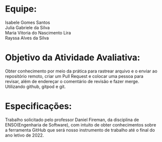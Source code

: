 # Equipe:

Isabele Gomes Santos <br>
Julia Gabriele da Silva <br>
Maria Vitoria do Nascimento Lira <br>
Rayssa Alves da Silva <br>

# Objetivo da Atividade Avaliativa:

Obter conhecimento por meio da prática para rastrear arquivo e o enviar ao repositório remoto, criar um Pull Request e colocar uma pessoa para revisar, além de endereçar o comentário de revisão e fazer merge. Utilizando github, gitpod e git.

# Especificações:

Trabalho solicitado pelo professor Daniel Fireman, da disciplina de ENSO(Engenharia de Software), com intuito de obter conhecimentos sobre a ferramenta GitHub que será nosso instrumento de trabalho até o final do ano letivo de 2022.


